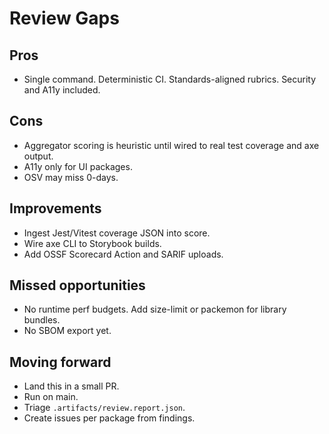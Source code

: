 # Review Gaps

## Pros
- Single command. Deterministic CI. Standards-aligned rubrics. Security and A11y included.

## Cons
- Aggregator scoring is heuristic until wired to real test coverage and axe output.
- A11y only for UI packages.
- OSV may miss 0-days.

## Improvements
- Ingest Jest/Vitest coverage JSON into score.
- Wire axe CLI to Storybook builds.
- Add OSSF Scorecard Action and SARIF uploads.

## Missed opportunities
- No runtime perf budgets. Add size-limit or packemon for library bundles.
- No SBOM export yet.

## Moving forward
- Land this in a small PR.
- Run on main.
- Triage `.artifacts/review.report.json`.
- Create issues per package from findings.
